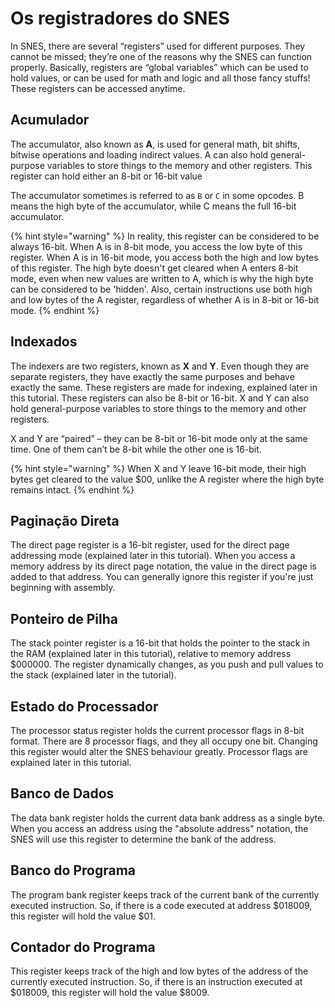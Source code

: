# Os registradores do SNES

In SNES, there are several “registers” used for different purposes. They cannot be missed; they’re one of the reasons why the SNES can function properly. Basically, registers are “global variables” which can be used to hold values, or can be used for math and logic and all those fancy stuffs! These registers can be accessed anytime.

## Acumulador

The accumulator, also known as **A**, is used for general math, bit shifts, bitwise operations and loading indirect values. A can also hold general-purpose variables to store things to the memory and other registers. This register can hold either an 8-bit or 16-bit value

The accumulator sometimes is referred to as `B` or `C` in some opcodes. B means the high byte of the accumulator, while C means the full 16-bit accumulator.

{% hint style="warning" %}
In reality, this register can be considered to be always 16-bit. When A is in 8-bit mode, you access the low byte of this register. When A is in 16-bit mode, you access both the high and low bytes of this register. The high byte doesn't get cleared when A enters 8-bit mode, even when new values are written to A, which is why the high byte can be considered to be 'hidden'. Also, certain instructions use both high and low bytes of the A register, regardless of whether A is in 8-bit or 16-bit mode.
{% endhint %}

## Indexados

The indexers are two registers, known as **X** and **Y**. Even though they are separate registers, they have exactly the same purposes and behave exactly the same. These registers are made for indexing, explained later in this tutorial. These registers can also be 8-bit or 16-bit. X and Y can also hold general-purpose variables to store things to the memory and other registers.

X and Y are “paired” – they can be 8-bit or 16-bit mode only at the same time. One of them can’t be 8-bit while the other one is 16-bit.

{% hint style="warning" %}
When X and Y leave 16-bit mode, their high bytes get cleared to the value $00, unlike the A register where the high byte remains intact.
{% endhint %}

## Paginação Direta

The direct page register is a 16-bit register, used for the direct page addressing mode \(explained later in this tutorial\). When you access a memory address by its direct page notation, the value in the direct page is added to that address. You can generally ignore this register if you're just beginning with assembly.

## Ponteiro de Pilha

The stack pointer register is a 16-bit that holds the pointer to the stack in the RAM \(explained later in this tutorial\), relative to memory address $000000. The register dynamically changes, as you push and pull values to the stack \(explained later in the tutorial\).

## Estado do Processador

The processor status register holds the current processor flags in 8-bit format. There are 8 processor flags, and they all occupy one bit. Changing this register would alter the SNES behaviour greatly. Processor flags are explained later in this tutorial.

## Banco de Dados

The data bank register holds the current data bank address as a single byte. When you access an address using the "absolute address" notation, the SNES will use this register to determine the bank of the address.

## Banco do Programa

The program bank register keeps track of the current bank of the currently executed instruction. So, if there is a code executed at address $018009, this register will hold the value $01.

## Contador do Programa

This register keeps track of the high and low bytes of the address of the currently executed instruction. So, if there is an instruction executed at $018009, this register will hold the value $8009.

